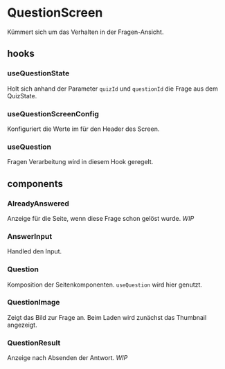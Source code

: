 # QuestionScreen

Kümmert sich um das Verhalten in der Fragen-Ansicht.

## hooks

### useQuestionState

Holt sich anhand der Parameter `quizId` und `questionId` die Frage aus dem QuizState.

### useQuestionScreenConfig

Konfiguriert die Werte im für den Header des Screen.

### useQuestion

Fragen Verarbeitung wird in diesem Hook geregelt.

## components

### AlreadyAnswered

Anzeige für die Seite, wenn diese Frage schon gelöst wurde. *WIP*

### AnswerInput

Handled den Input.

### Question

Komposition der Seitenkomponenten. `useQuestion` wird hier genutzt.

### QuestionImage

Zeigt das Bild zur Frage an. Beim Laden wird zunächst das Thumbnail angezeigt.

### QuestionResult

Anzeige nach Absenden der Antwort. *WIP*
